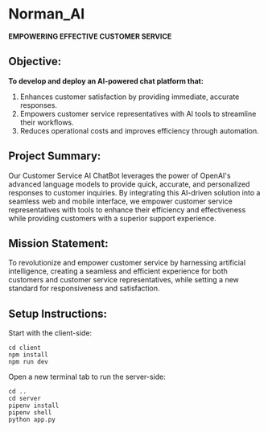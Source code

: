 # Norman_AI
**EMPOWERING EFFECTIVE CUSTOMER SERVICE** 

## Objective: 

**To develop and deploy an AI-powered chat platform that:**
1. Enhances customer satisfaction by providing immediate, accurate responses.
2. Empowers customer service representatives with AI tools to streamline their workflows.
3. Reduces operational costs and improves efficiency through automation.

## Project Summary: 

Our Customer Service AI ChatBot leverages the power of OpenAI's advanced language models to provide quick, accurate, and personalized responses to customer inquiries. By integrating this AI-driven solution into a seamless web and mobile interface, we empower customer service representatives with tools to enhance their efficiency and effectiveness while providing customers with a superior support experience.

## Mission Statement: 

To revolutionize and empower customer service by harnessing artificial intelligence, creating a seamless and efficient experience for both customers and customer service representatives, while setting a new standard for responsiveness and satisfaction.

## Setup Instructions:

Start with the client-side:
```
cd client
npm install
npm run dev
```

Open a new terminal tab to run the server-side:
```
cd ..
cd server
pipenv install
pipenv shell
python app.py
```